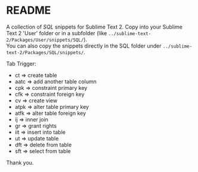 **README**
==========

A collection of *SQL* snippets for Sublime Text 2.
Copy into your Sublime Text 2 'User' folder or in a subfolder (like `../sublime-text-2/Packages/User/snippets/SQL/`).  
You can also copy the snippets directly in the SQL folder under `../sublime-text-2/Packages/SQL/snippets/`.
 
Tab Trigger:

* ct => create table  
* aatc => add another table column  
* cpk => constraint primary key  
* cfk => constraint foreign key  
* cv => create view  
* atpk => alter table primary key  
* atfk => alter table foreign key  
* ij => inner join  
* gr => grant rights  
* iit => insert into table  
* ut => update table  
* dft => delete from table  
* sft => select from table  

Thank  you.  

